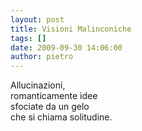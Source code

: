 ```yaml
---
layout: post
title: Visioni Malinconiche
tags: []
date: 2009-09-30 14:06:00
author: pietro
---
```

Allucinazioni,<br/>romanticamente idee<br/>sfociate da un gelo<br/>che si chiama solitudine.
